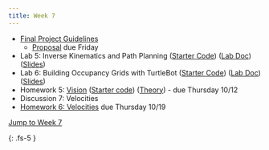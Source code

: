 ```yaml
---
title: Week 7
---
```


- [Final Project Guidelines](https://ucb-ee106.github.io/eecs106a-fa23site/assets/final_proj/final_proj_guidelines.pdf)
  - [Proposal](https://www.overleaf.com/read/dncxvvqfvfnk) due Friday 
- Lab 5: Inverse Kinematics and Path Planning ([Starter Code](https://github.com/ucb-ee106/106a-fa23-labs-starter/tree/main/lab5)) ([Lab Doc](https://ucb-ee106.github.io/eecs106a-fa23site/assets/labs/lab5.pdf)) ([Slides](https://ucb-ee106.github.io/eecs106a-fa23site/assets/labs/lab5_6_slides.pdf))
- Lab 6: Building Occupancy Grids with TurtleBot ([Starter Code](https://github.com/ucb-ee106/106a-fa23-labs-starter/tree/main/lab6)) ([Lab Doc](https://ucb-ee106.github.io/eecs106a-fa23site/assets/labs/lab6.pdf)) ([Slides](https://ucb-ee106.github.io/eecs106a-fa23site/assets/labs/lab5_6_slides.pdf))
- Homework 5: [Vision](./assets/homework/hw5_vision.pdf) ([Starter code](./assets/homework/hw5_starter.zip)) ([Theory](./assets/homework/hw5_vision_theory.pdf)) - due Thursday 10/12
- Discussion 7: Velocities
- [Homework 6: Velocities](./assets/homework/hw6_velocities.pdf) due Thursday 10/19

<a href="#Week7">Jump to Week 7 </a>

{: .fs-5 }
